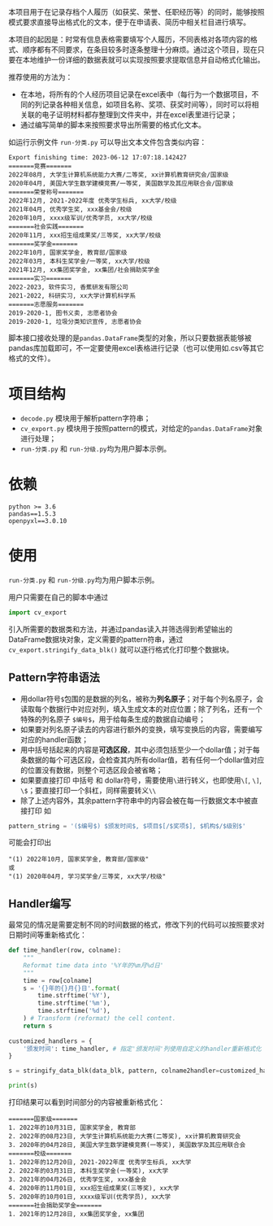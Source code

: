 本项目用于在记录存档个人履历（如获奖、荣誉、任职经历等）的同时，能够按照模式要求直接导出格式化的文本，便于在申请表、简历中相关栏目进行填写。

本项目的起因是：时常有信息表格需要填写个人履历，不同表格对各项内容的格式、顺序都有不同要求，在条目较多时逐条整理十分麻烦。通过这个项目，现在只要在本地维护一份详细的数据表就可以实现按照要求提取信息并自动格式化输出。

推荐使用的方法为：
- 在本地，将所有的个人经历项目记录在excel表中（每行为一个数据项目，不同的列记录各种相关信息，如项目名称、奖项、获奖时间等），同时可以将相关联的电子证明材料都存整理到文件夹中，并在excel表里进行记录；
- 通过编写简单的脚本来按照要求导出所需要的格式化文本。

如运行示例文件 `run-分类.py` 可以导出文本文件包含类似内容：
```
Export finishing time: 2023-06-12 17:07:18.142427
=======竞赛=======
2022年08月, 大学生计算机系统能力大赛/二等奖, xx计算机教育研究会/国家级
2020年04月, 美国大学生数学建模竞赛/一等奖, 美国数学及其应用联合会/国家级
=======荣誉称号=======
2022年12月, 2021-2022年度 优秀学生标兵, xx大学/校级
2021年04月, 优秀学生奖, xxx基金会/校级
2020年10月, xxxx级军训/优秀学员, xx大学/校级
=======社会实践=======
2020年11月, xxx招生组成果奖/三等奖, xx大学/校级
=======奖学金=======
2022年10月, 国家奖学金, 教育部/国家级
2022年03月, 本科生奖学金/一等奖, xx大学/校级
2021年12月, xx集团奖学金, xx集团/社会捐助奖学金
=======实习=======
2022-2023, 软件实习, 香蕉研发有限公司
2021-2022, 科研实习, xx大学计算机科学系
=======志愿服务=======
2019-2020-1, 图书义卖, 志愿者协会
2019-2020-1, 垃圾分类知识宣传, 志愿者协会
```

脚本接口接收处理的是`pandas.DataFrame`类型的对象，所以只要数据表能够被pandas库加载即可，不一定要使用excel表格进行记录（也可以使用如.csv等其它格式的文件）。

# 项目结构

- `decode.py` 模块用于解析pattern字符串；
- `cv_export.py` 模块用于按照pattern的模式，对给定的`pandas.DataFrame`对象进行处理；
- `run-分类.py` 和 `run-分级.py`均为用户脚本示例。


# 依赖

```
python >= 3.6
pandas==1.5.3
openpyxl==3.0.10
```

# 使用

`run-分类.py` 和 `run-分级.py`均为用户脚本示例。

用户只需要在自己的脚本中通过
```python
import cv_export
```
引入所需要的数据类和方法，并通过pandas读入并筛选得到希望输出的DataFrame数据块对象，定义需要的pattern符串，通过`cv_export.stringify_data_blk()` 就可以逐行格式化打印整个数据块。


## Pattern字符串语法

- 用dollar符号`$`包围的是数据的列名，被称为**列名原子**；对于每个列名原子，会读取每个数据行中对应对列，填入生成文本的对应位置；除了列名，还有一个特殊的列名原子 `$编号$`，用于给每条生成的数据自动编号；
- 如果要对列名原子读去的内容进行额外的变换，填写变换后的内容，需要编写对应的handler函数；
- 用中括号括起来的内容是**可选区段**，其中必须包括至少一个dollar值；对于每条数据的每个可选区段，会检查其内所有dollar值，若有任何一个dollar值对应的位置没有数据，则整个可选区段会被省略；
- 如果要直接打印 中括号 和 dollar符号，需要使用`\`进行转义，也即使用`\[`, `\]`, `\$`；要直接打印一个斜杠，同样需要转义`\\`
- 除了上述内容外，其余pattern字符串中的内容会被在每一行数据文本中被直接打印
如
```python
pattern_string = '($编号$) $颁发时间$, $项目$[/$奖项$], $机构$/$级别$'
```
可能会打印出
```
"(1) 2022年10月, 国家奖学金, 教育部/国家级"
或
"(1) 2020年04月, 学习奖学金/三等奖, xx大学/校级"
```

## Handler编写

最常见的情况是需要定制不同的时间数据的格式，修改下列的代码可以按照要求对日期时间等重新格式化：

```python
def time_handler(row, colname):
    """
    Reformat time data into '%Y年的%m月%d日'
    """
    time = row[colname]
    s = '{}年的{}月{}日'.format(
        time.strftime('%Y'),
        time.strftime('%m'),
        time.strftime('%d'),
    ) # Transform (reformat) the cell content.
    return s
    
customized_handlers = {
    '颁发时间': time_handler, # 指定'颁发时间'列使用自定义的handler重新格式化
}

s = stringify_data_blk(data_blk, pattern, colname2handler=customized_handlers)

print(s)
```

打印结果可以看到时间部分的内容被重新格式化：

```
=======国家级=======
1. 2022年的10月31日, 国家奖学金, 教育部
2. 2022年的08月23日, 大学生计算机系统能力大赛(二等奖), xx计算机教育研究会
3. 2020年的04月28日, 美国大学生数学建模竞赛(一等奖), 美国数学及其应用联合会
=======校级=======
1. 2022年的12月20日, 2021-2022年度 优秀学生标兵, xx大学
2. 2022年的03月31日, 本科生奖学金(一等奖), xx大学
3. 2021年的04月26日, 优秀学生奖, xxx基金会
4. 2020年的11月01日, xxx招生组成果奖(三等奖), xx大学
5. 2020年的10月01日, xxxx级军训(优秀学员), xx大学
=======社会捐助奖学金=======
1. 2021年的12月28日, xx集团奖学金, xx集团
```
